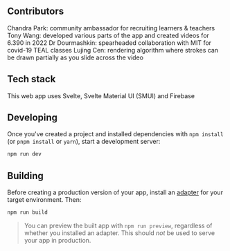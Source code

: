 ## Contributors
Chandra Park: community ambassador for recruiting learners & teachers
Tony Wang: developed various parts of the app and created videos for 6.390 in 2022
Dr Dourmashkin: spearheaded collaboration with MIT for covid-19 TEAL classes
Lujing Cen: rendering algorithm where strokes can be drawn partially as you slide across the video

## Tech stack
This web app uses Svelte, Svelte Material UI (SMUI) and Firebase

## Developing

Once you've created a project and installed dependencies with `npm install` (or `pnpm install` or `yarn`), start a development server:

```bash
npm run dev
```

## Building

Before creating a production version of your app, install an [adapter](https://kit.svelte.dev/docs#adapters) for your target environment. Then:

```bash
npm run build
```

> You can preview the built app with `npm run preview`, regardless of whether you installed an adapter. This should _not_ be used to serve your app in production.
